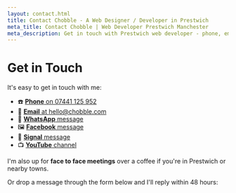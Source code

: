 ```yaml
---
layout: contact.html
title: Contact Chobble - A Web Designer / Developer in Prestwich
meta_title: Contact Chobble | Web Developer Prestwich Manchester
meta_description: Get in touch with Prestwich web developer - phone, email, WhatsApp or meet for a coffee - I'll reply within 48 hours - no hard sells
---
```


# Get in Touch

It's easy to get in touch with me:

<div class="emoji-list" markdown>

- ☎️ [**Phone** on 07441 125 952](tel:+447441125952)
- 📨 [**Email** at hello@chobble.com](mailto:hello@chobble.com)
- 📱 [**WhatsApp** message](https://wa.me/message/EQIAROIMOOZPH1)
- 🖼️ [**Facebook** message](https://www.facebook.com/profile.php?id=61571286130366)
- 💙 [**Signal** message](https://signal.me/#eu/V-Vqw0HT-W4afWSe7-eHk5tQPsfHmdyH27f1dxptIIb21UtA18xGeYah4BC0g3tO)
- 📺 [**YouTube** channel](https://www.youtube.com/@ChobbleDotCom)
</div>

I'm also up for **face to face meetings** over a coffee if you're in Prestwich or nearby towns.

Or drop a message through the form below and I'll reply within 48 hours:
